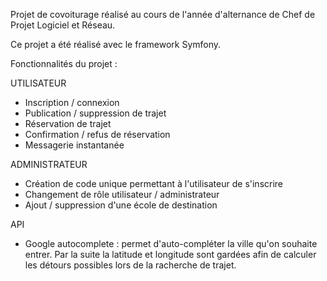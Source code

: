 Projet de covoiturage réalisé au cours de l'année d'alternance de Chef de Projet Logiciel et Réseau.

Ce projet a été réalisé avec le framework Symfony.

Fonctionnalités du projet :

UTILISATEUR
- Inscription / connexion
- Publication / suppression de trajet
- Réservation de trajet
- Confirmation / refus de réservation
- Messagerie instantanée

ADMINISTRATEUR
- Création de code unique permettant à l'utilisateur de s'inscrire
- Changement de rôle utilisateur / administrateur
- Ajout / suppression d'une école de destination

API
- Google autocomplete : permet d'auto-compléter la ville qu'on souhaite entrer. Par la suite la latitude et longitude sont gardées afin de calculer les détours possibles lors de la racherche de trajet.
